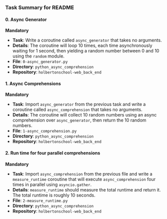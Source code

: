 ### Task Summary for README

#### 0. Async Generator
**Mandatory**
- **Task**: Write a coroutine called `async_generator` that takes no arguments.
- **Details**: The coroutine will loop 10 times, each time asynchronously waiting for 1 second, then yielding a random number between 0 and 10 using the `random` module.
- **File**: `0-async_generator.py`
- **Directory**: `python_async_comprehension`
- **Repository**: `holbertonschool-web_back_end`

#### 1. Async Comprehensions
**Mandatory**
- **Task**: Import `async_generator` from the previous task and write a coroutine called `async_comprehension` that takes no arguments.
- **Details**: The coroutine will collect 10 random numbers using an async comprehension over `async_generator`, then return the 10 random numbers.
- **File**: `1-async_comprehension.py`
- **Directory**: `python_async_comprehension`
- **Repository**: `holbertonschool-web_back_end`

#### 2. Run time for four parallel comprehensions
**Mandatory**
- **Task**: Import `async_comprehension` from the previous file and write a `measure_runtime` coroutine that will execute `async_comprehension` four times in parallel using `asyncio.gather`.
- **Details**: `measure_runtime` should measure the total runtime and return it. The total runtime is roughly 10 seconds.
- **File**: `2-measure_runtime.py`
- **Directory**: `python_async_comprehension`
- **Repository**: `holbertonschool-web_back_end`
